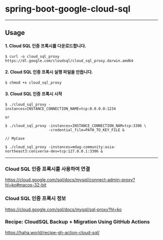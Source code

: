 # spring-boot-google-cloud-sql 

***

## Usage

#### 1. Cloud SQL 인증 프록시를 다운로드합니다.

````
$ curl -o cloud_sql_proxy https://dl.google.com/cloudsql/cloud_sql_proxy.darwin.amd64
````

#### 2. Cloud SQL 인증 프록시 실행 파일을 만듭니다.

````
$ chmod +x cloud_sql_proxy
````

#### 3. Cloud SQL 인증 프록시 시작

```
$ ./cloud_sql_proxy -instances=INSTANCE_CONNECTION_NAME=tcp:0.0.0.0:1234

or

$ ./cloud_sql_proxy -instances=INSTANCE_CONNECTION_NAM=tcp:3306 \
                    -credential_file=PATH_TO_KEY_FILE &

// MyCase
 
$ ./cloud_sql_proxy -instances=mdag-community:asia-northeast3:coniverse-dev=tcp:127.0.0.1:3306 &
```

***
### Cloud SQL 인증 프록시를 사용하여 연결

https://cloud.google.com/sql/docs/mysql/connect-admin-proxy?hl=ko#macos-32-bit

### Cloud SQL 인증 프록시 정보

https://cloud.google.com/sql/docs/mysql/sql-proxy?hl=ko

### Recipe: CloudSQL Backup + Migration Using GitHub Actions

https://haha.world/recipe-gh-action-cloud-sql/